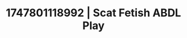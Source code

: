 ---
categories:
- Erotic oil massage
- Real amateur
- Squirting orgasm
- Erotic dreamscape
- Pegging play
image: /assets/images/1747801118992.jpg
layout: post
seo:
  description: Featured content with high-quality ABDL Play, Scat Fetish. HD images
    available.
  keywords: ABDL Play, Scat Fetish
  og_image: /assets/images/1747801118992.jpg
  schema_type: VisualArtwork
tags:
- ABDL Play
- Scat Fetish
- '#1747801118992'
title: 1747801118992 | Scat Fetish ABDL Play
---